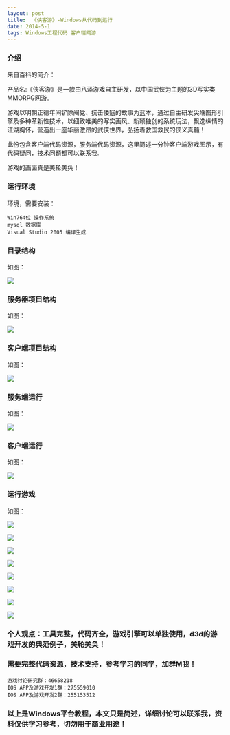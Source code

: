 ```yaml
---
layout: post
title:  《侠客游》-Windows从代码到运行
date: 2014-5-1
tags: Windows工程代码 客户端网游
---
```



### 介绍

来自百科的简介：

产品名:《侠客游》是一款由八泽游戏自主研发，以中国武侠为主题的3D写实类MMORPG网游。

游戏以明朝正德年间铲除阉党、抗击倭寇的故事为蓝本，通过自主研发尖端图形引擎及多种革新性技术，以细致唯美的写实画风、新颖独创的系统玩法，飘逸纵情的江湖胸怀，营造出一座华丽激昂的武侠世界，弘扬着救国救民的侠义真髓！

此份包含客户端代码资源，服务端代码资源，这里简述一分钟客户端游戏图示，有代码疑问，技术问题都可以联系我.

游戏的画面真是美轮美奂！

### 运行环境

环境，需要安装：

``` 
Win764位 操作系统
mysql 数据库
Visual Studio 2005 编译生成
``` 

### 目录结构

如图：

![](/images/posts/xky/xky-0.jpg)

### 服务器项目结构

如图：

![](/images/posts/xky/xky-1.jpg)


### 客户端项目结构

如图：

![](/images/posts/xky/xky-2.jpg)

### 服务端运行

如图：

![](/images/posts/xky/xky-3.jpg)

### 客户端运行

如图：

![](/images/posts/xky/xky-4.jpg)

### 运行游戏

如图：

![](/images/posts/xky/xky-5.jpg)

![](/images/posts/xky/xky-6.jpg)

![](/images/posts/xky/xky-7.jpg)

![](/images/posts/xky/xky-8.jpg)

![](/images/posts/xky/xky-9.jpg)

![](/images/posts/xky/xky-10.jpg)

![](/images/posts/xky/xky-11.jpg)

![](/images/posts/xky/xky-12.jpg)



### 个人观点：工具完整，代码齐全，游戏引擎可以单独使用，d3d的游戏开发的典范例子，美轮美奂！

### 需要完整代码资源，技术支持，参考学习的同学，加群M我！

``` 
游戏讨论研究群：46658218
IOS APP及游戏开发1群：275559010
IOS APP及游戏开发2群：255153512
``` 

### 以上是Windows平台教程，本文只是简述，详细讨论可以联系我，资料仅供学习参考，切勿用于商业用途！
